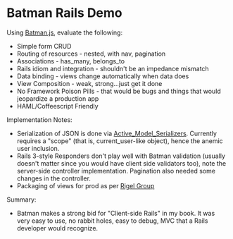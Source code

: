 Batman Rails Demo
=================

Using [Batman.js](http://www.batmanjs.org), evaluate the following:

*   Simple form CRUD
*   Routing of resources - nested, with nav, pagination
*   Associations - has_many, belongs_to
*   Rails idiom and integration - shouldn't be an impedance mismatch
*   Data binding - views change automatically when data does
*   View Composition - weak, strong...just get it done
*   No Framework Poison Pills - that would be bugs and things that would jeopardize a production app
*   HAML/Coffeescript Friendly

Implementation Notes:

*   Serialization of JSON is done via [Active_Model_Serializers](https://github.com/josevalim/active_model_serializers). Currently requires a "scope" (that is, current_user-like object), hence the anemic user inclusion.
*   Rails 3-style Responders don't play well with Batman validation (usually doesn't matter since you would have client side validators too), note the server-side controller implementation. Pagination also needed some changes in the controller.
*   Packaging of views for prod as per [Rigel Group](http://rigelgroupllc.com/wp/blog/batmans-secret-cache)

Summary:

*   Batman makes a strong bid for "Client-side Rails" in my book. It was very easy to use, no rabbit holes, easy to debug, MVC that a Rails developer would recognize.